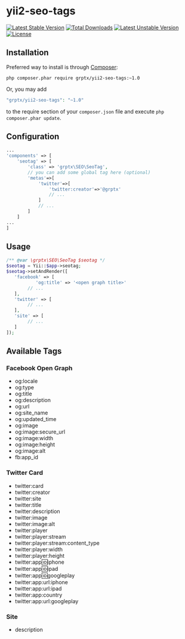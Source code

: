 # yii2-seo-tags
[![Latest Stable Version](https://poser.pugx.org/grptx/yii2-seo-tags/v/stable)](https://packagist.org/packages/grptx/yii2-seo-tags)
[![Total Downloads](https://poser.pugx.org/grptx/yii2-seo-tags/downloads)](https://packagist.org/packages/grptx/yii2-seo-tags)
[![Latest Unstable Version](https://poser.pugx.org/grptx/yii2-seo-tags/v/unstable)](https://packagist.org/packages/grptx/yii2-seo-tags)
[![License](https://poser.pugx.org/grptx/yii2-seo-tags/license)](https://packagist.org/packages/grptx/yii2-seo-tags)

## Installation

Preferred way to install is through [Composer](https://getcomposer.org): 
```shell
php composer.phar require grptx/yii2-seo-tags:~1.0
```
Or, you may add

```php
"grptx/yii2-seo-tags": "~1.0"
```

to the require section of your `composer.json` file and execute `php composer.phar update`.

## Configuration

```php
...
'components' => [
    'seotag' => [
        'class' => 'grptx\SEO\SeoTag',
        // you can add some global tag here (optional)
        'metas'=>[
            'twitter'=>[
                'twitter:creator'=>'@grptx'
                // ...
            ]
            // ...
        ]
    ]
...
]
```

## Usage

```php
/** @var \grptx\SEO\SeoTag $seotag */
$seotag = Yii::$app->seotag;
$seotag->setAndRender([
   'facebook' => [
           'og:title' => '<open graph title>'
        // ...
   ],
   'twitter' => [
        // ...
   ],
   'site' => [
        // ...
   ]   
]);
````

## Available Tags
### Facebook Open Graph
* og:locale           
* og:type             
* og:title            
* og:description      
* og:url              
* og:site_name        
* og:updated_time     
* og:image            
* og:image:secure_url 
* og:image:width      
* og:image:height
* og:image:alt
* fb:app_id     

### Twitter Card
* twitter:card    
* twitter:creator
* twitter:site  
* twitter:title                      
* twitter:description                
* twitter:image                      
* twitter:image:alt                  
* twitter:player                     
* twitter:player:stream              
* twitter:player:stream:content_type 
* twitter:player:width               
* twitter:player:height              
* twitter:app:id:iphone              
* twitter:app:id:ipad                
* twitter:app:id:googleplay          
* twitter:app:url:iphone             
* twitter:app:url:ipad               
* twitter:app:country                
* twitter:app:url:googleplay         

### Site
* description